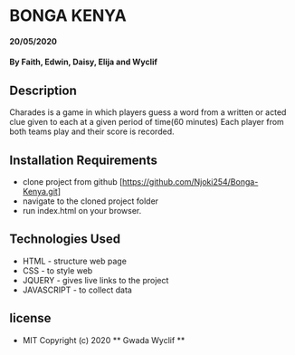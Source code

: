 # BONGA KENYA
####  20/05/2020
#### By **Faith, Edwin, Daisy, Elija and Wyclif**
## Description
Charades is a game in which players guess a word from a written or acted clue given to each at a given period of time(60 minutes)
Each player from both teams play and their score is recorded.


## Installation Requirements
* clone project from github [https://github.com/Njoki254/Bonga-Kenya.git]
* navigate to the cloned project folder
* run index.html on your browser.

## Technologies Used
* HTML - structure web page
* CSS - to style web
* JQUERY - gives live links to the project
* JAVASCRIPT - to collect data 

## license
* MIT 
Copyright (c) 2020 ** Gwada Wyclif **
